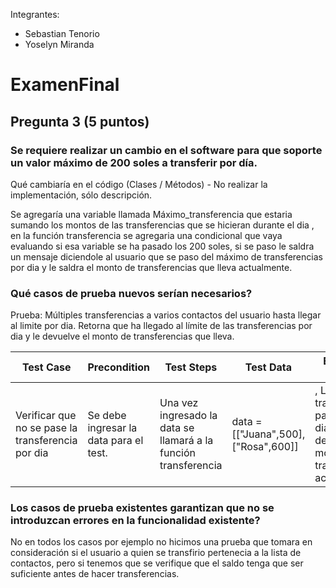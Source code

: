 Integrantes:
- Sebastian Tenorio
- Yoselyn Miranda
# ExamenFinal

## Pregunta 3 (5 puntos)

### Se requiere realizar un cambio en el software para que soporte un valor máximo de 200 soles a transferir por día.
Qué cambiaría en el código (Clases / Métodos) - No realizar la implementación, sólo descripción.

Se agregaría una variable llamada Máximo_transferencia que estaria sumando los montos de las transferencias que se hicieran durante el dia , en la función transferencia se agregaria una condicional que vaya evaluando si esa variable se ha pasado los 200 soles, si se paso le saldra un mensaje diciendole al usuario que se paso del máximo de transferencias por dia y le saldra el monto de transferencias que lleva actualmente.
 
### Qué casos de prueba nuevos serían necesarios?

  Prueba: Múltiples transferencias a varios contactos del usuario hasta llegar al limite por dia.
  Retorna que ha llegado al límite de las transferencias por dia y le devuelve el monto de transferencias que lleva.

  | Test Case                           | Precondition                         | Test Steps                                                        | Test Data                      | Expected Result                                         |
|-------------------------------------|--------------------------------------|-------------------------------------------------------------------|-------------------------------|---------------------------------------------------------|
| Verificar que no se pase la transferencia por dia| Se debe ingresar la data para el test. | Una vez ingresado la data se llamará a la función transferencia |data =[["Juana",500],["Rosa",600]]| ,  Limite de transferencia pasado por dia, devuelve monto de transferencia acumulado|

### Los casos de prueba existentes garantizan que no se introduzcan errores en la funcionalidad existente?

No en todos los casos por ejemplo no hicimos una prueba que tomara en consideración si el usuario a quien se transfirio pertenecia a la lista de contactos, pero si tenemos que se verifique que el saldo tenga que ser suficiente antes de hacer transferencias.




